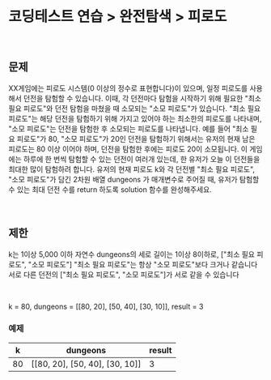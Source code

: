 # 코딩테스트 연습 > 완전탐색 > 피로도

<br>

## 문제
XX게임에는 피로도 시스템(0 이상의 정수로 표현합니다)이 있으며, 일정 피로도를 사용해서 던전을 탐험할 수 있습니다.
이때, 각 던전마다 탐험을 시작하기 위해 필요한 "최소 필요 피로도"와 던전 탐험을 마쳤을 때 소모되는 "소모 피로도"가 있습니다.
"최소 필요 피로도"는 해당 던전을 탐험하기 위해 가지고 있어야 하는 최소한의 피로도를 나타내며, "소모 피로도"는 던전을 탐험한 후 소모되는 피로도를 나타냅니다.
예를 들어 "최소 필요 피로도"가 80, "소모 피로도"가 20인 던전을 탐험하기 위해서는 유저의 현재 남은 피로도는 80 이상 이어야 하며, 던전을 탐험한 후에는 피로도 20이 소모됩니다.
이 게임에는 하루에 한 번씩 탐험할 수 있는 던전이 여러개 있는데, 한 유저가 오늘 이 던전들을 최대한 많이 탐험하려 합니다.
유저의 현재 피로도 k와 각 던전별 "최소 필요 피로도", "소모 피로도"가 담긴 2차원 배열 dungeons 가 매개변수로 주어질 때,
유저가 탐험할수 있는 최대 던전 수를 return 하도록 solution 함수를 완성해주세요.

<br>

## 제한
k는 1이상 5,000 이하 자연수
dungeons의 세로 길이는 1이상 8이하로, ["최소 필요 피로도", "소모 피로도"]
"최소 필요 피로도"는 항상 "소모 피로도"보다 크거나 같습니다
서로 다른 던전의 ["최소 필요 피로도", "소모 피로도"]가 서로 같을 수 있습니다

<br>

k = 80, dungeons = [[80, 20], [50, 40], [30, 10]], result = 3

### 예제
|k|dungeons|result|
|----------|------|------|
| 80 | [[80, 20], [50, 40], [30, 10]] | 3 |